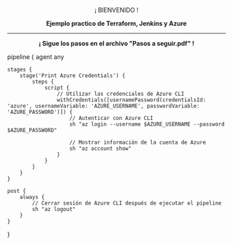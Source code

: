 <p align="center">¡ BIENVENIDO !</p>
<p align="center"><b>Ejemplo practico de Terraform, Jenkins y Azure</b></p>
<hr>
<p align="center"><b>¡ Sigue los pasos en el archivo "Pasos a seguir.pdf" !</b></p>

pipeline {
    agent any

    stages {
        stage('Print Azure Credentials') {
            steps {
                script {
                    // Utilizar las credenciales de Azure CLI
                    withCredentials([usernamePassword(credentialsId: 'azure', usernameVariable: 'AZURE_USERNAME', passwordVariable: 'AZURE_PASSWORD')]) {
                        // Autenticar con Azure CLI
                        sh "az login --username $AZURE_USERNAME --password $AZURE_PASSWORD"

                        // Mostrar información de la cuenta de Azure
                        sh "az account show"
                    }
                }
            }
        }
    }

    post {
        always {
            // Cerrar sesión de Azure CLI después de ejecutar el pipeline
            sh "az logout"
        }
    }
}
